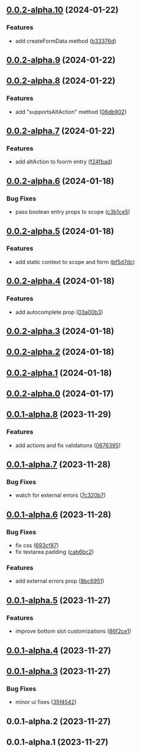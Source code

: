 ## [0.0.2-alpha.10](https://github.com/foormjs/foormjs/compare/v0.0.2-alpha.9...v0.0.2-alpha.10) (2024-01-22)


### Features

* add createFormData method ([b33376d](https://github.com/foormjs/foormjs/commit/b33376d074a1645e00503af4caa3fff44b0c4aa6))



## [0.0.2-alpha.9](https://github.com/foormjs/foormjs/compare/v0.0.2-alpha.8...v0.0.2-alpha.9) (2024-01-22)



## [0.0.2-alpha.8](https://github.com/foormjs/foormjs/compare/v0.0.2-alpha.7...v0.0.2-alpha.8) (2024-01-22)


### Features

* add "supportsAltAction" method ([06db902](https://github.com/foormjs/foormjs/commit/06db90221a0267b566a804217e7648255f6fd8b8))



## [0.0.2-alpha.7](https://github.com/foormjs/foormjs/compare/v0.0.2-alpha.6...v0.0.2-alpha.7) (2024-01-22)


### Features

* add altAction to foorm entry ([f24fbad](https://github.com/foormjs/foormjs/commit/f24fbad2ec7642ec136cb8e61c4436c3a962dab8))



## [0.0.2-alpha.6](https://github.com/foormjs/foormjs/compare/v0.0.2-alpha.5...v0.0.2-alpha.6) (2024-01-18)


### Bug Fixes

* pass boolean entry props to scope ([c3b1ce5](https://github.com/foormjs/foormjs/commit/c3b1ce53d7e987a4aecb1732069170a12bcd1ef7))



## [0.0.2-alpha.5](https://github.com/foormjs/foormjs/compare/v0.0.2-alpha.4...v0.0.2-alpha.5) (2024-01-18)


### Features

* add static context to scope and form ([bf5d7dc](https://github.com/foormjs/foormjs/commit/bf5d7dc83c68d3d736a35613d6ab7d9896bdd4dc))



## [0.0.2-alpha.4](https://github.com/foormjs/foormjs/compare/v0.0.2-alpha.3...v0.0.2-alpha.4) (2024-01-18)


### Features

* add autocomplete prop ([03a00b3](https://github.com/foormjs/foormjs/commit/03a00b3b9e7f24654640915377986a46d5397d26))



## [0.0.2-alpha.3](https://github.com/foormjs/foormjs/compare/v0.0.2-alpha.2...v0.0.2-alpha.3) (2024-01-18)



## [0.0.2-alpha.2](https://github.com/foormjs/foormjs/compare/v0.0.2-alpha.1...v0.0.2-alpha.2) (2024-01-18)



## [0.0.2-alpha.1](https://github.com/foormjs/foormjs/compare/v0.0.2-alpha.0...v0.0.2-alpha.1) (2024-01-18)



## [0.0.2-alpha.0](https://github.com/foormjs/foormjs/compare/v0.0.1-alpha.8...v0.0.2-alpha.0) (2024-01-17)



## [0.0.1-alpha.8](https://github.com/foormjs/foormjs/compare/v0.0.1-alpha.7...v0.0.1-alpha.8) (2023-11-29)


### Features

* add actions and fix validations ([0676395](https://github.com/foormjs/foormjs/commit/0676395fe94ce080d40fcf0d6d922d648389c408))



## [0.0.1-alpha.7](https://github.com/foormjs/foormjs/compare/v0.0.1-alpha.6...v0.0.1-alpha.7) (2023-11-28)


### Bug Fixes

* watch for external errors ([7c320b7](https://github.com/foormjs/foormjs/commit/7c320b7efff2fcfa77fc67e635e43e7d9007a75d))



## [0.0.1-alpha.6](https://github.com/foormjs/foormjs/compare/v0.0.1-alpha.5...v0.0.1-alpha.6) (2023-11-28)


### Bug Fixes

* fix css ([693cf87](https://github.com/foormjs/foormjs/commit/693cf878c5ed24a34c3b3b120a418ceda1ec1ab8))
* fix textarea padding ([cab6bc2](https://github.com/foormjs/foormjs/commit/cab6bc2b686ac223e25fccbef4c60d1acc99ebe5))


### Features

* add external errors prop ([8bc6951](https://github.com/foormjs/foormjs/commit/8bc6951cda4df857430f7d0f08e81ef2df3e53ef))



## [0.0.1-alpha.5](https://github.com/foormjs/foormjs/compare/v0.0.1-alpha.4...v0.0.1-alpha.5) (2023-11-27)


### Features

* improve bottom slot customizations ([86f2ce1](https://github.com/foormjs/foormjs/commit/86f2ce1481d68ff53bec41fd9108b9795671b706))



## [0.0.1-alpha.4](https://github.com/foormjs/foormjs/compare/v0.0.1-alpha.3...v0.0.1-alpha.4) (2023-11-27)



## [0.0.1-alpha.3](https://github.com/foormjs/foormjs/compare/v0.0.1-alpha.2...v0.0.1-alpha.3) (2023-11-27)


### Bug Fixes

* minor ui fixes ([35f4542](https://github.com/foormjs/foormjs/commit/35f454205c0d4ba978068a90ce769b7163526c4d))



## 0.0.1-alpha.2 (2023-11-27)



## 0.0.1-alpha.1 (2023-11-27)



